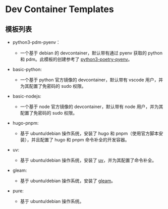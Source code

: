 # Dev Container Templates

## 模板列表

-   python3-pdm-pyenv：

    -   一个基于 debian 的 devcontainer，默认带有通过 pyenv 获取的 python 和 pdm。此模板的创建参考了 [python3-poetry-pyenv](https://github.com/Standard-IO/devcontainers-templates/tree/main/src/python3-poetry-pyenv)。

-   basic-python:

    -   一个基于 python 官方镜像的 devcontainer，默认带有 vscode 用户，并为其配置了免密码的 sudo 权限。

-   basic-nodejs:

    -   一个基于 node 官方镜像的 devcontainer，默认带有 node 用户，并为其配置了免密码的 sudo 权限。

-   hugo-pnpm:

    -   基于 ubuntu/debian 操作系统，安装了 hugo 和 pnpm（使用官方脚本安装），并且配置了 hugo 和 pnpm 命令补全的开发容器。

-   uv:

    -   基于 ubuntu/debian 操作系统，安装了 [uv](https://docs.astral.sh/uv/)，并为其配置了命令补全。

-   gleam:

    -   基于 ubuntu/debian 操作系统，安装了 [gleam](https://gleam.run/)。

-   pure:

    -   基于 ubuntu/debian 操作系统。
